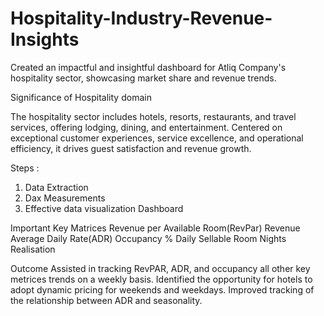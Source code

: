 # Hospitality-Industry-Revenue-Insights

Created an impactful and insightful dashboard for Atliq Company's hospitality sector, showcasing market share and revenue trends.

Significance of Hospitality domain

The hospitality sector includes hotels, resorts, restaurants, and travel services, offering lodging, dining, and entertainment. Centered on exceptional customer experiences, service excellence, and operational efficiency, it drives guest satisfaction and revenue growth.

Steps :
1. Data Extraction
2. Dax Measurements
3. Effective data visualization Dashboard

Important Key Matrices
Revenue per Available Room(RevPar)
Revenue
Average Daily Rate(ADR)
Occupancy %
Daily Sellable Room Nights
Realisation

Outcome
Assisted in tracking RevPAR, ADR, and occupancy all other key metrices trends on a weekly basis.
Identified the opportunity for hotels to adopt dynamic pricing for weekends and weekdays.
Improved tracking of the relationship between ADR and seasonality.


   

